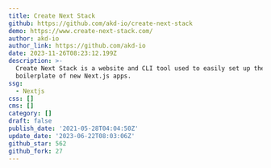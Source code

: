 ```yaml
---
title: Create Next Stack
github: https://github.com/akd-io/create-next-stack
demo: https://www.create-next-stack.com/
author: akd-io
author_link: https://github.com/akd-io
date: 2023-11-26T08:23:12.199Z
description: >-
  Create Next Stack is a website and CLI tool used to easily set up the
  boilerplate of new Next.js apps.
ssg:
  - Nextjs
css: []
cms: []
category: []
draft: false
publish_date: '2021-05-28T04:04:50Z'
update_date: '2023-06-22T08:03:06Z'
github_star: 562
github_fork: 27
---
```

